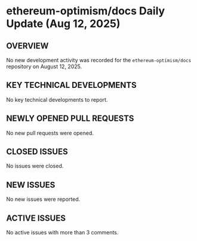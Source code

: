# ethereum-optimism/docs Daily Update (Aug 12, 2025)
## OVERVIEW 
No new development activity was recorded for the `ethereum-optimism/docs` repository on August 12, 2025.

## KEY TECHNICAL DEVELOPMENTS
No key technical developments to report.

## NEWLY OPENED PULL REQUESTS
No new pull requests were opened.

## CLOSED ISSUES
No issues were closed.

## NEW ISSUES
No new issues were reported.

## ACTIVE ISSUES
No active issues with more than 3 comments.